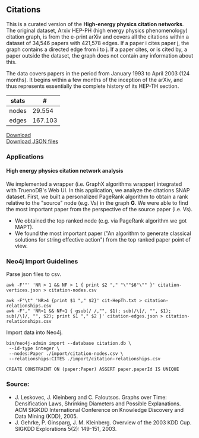 ## Citations

This is a curated version of the **High-energy physics citation networks**. The original dataset, Arxiv HEP-PH (high energy physics phenomenology) citation graph, is from the e-print arXiv and covers all the citations within a dataset of 34,546 papers with 421,578 edges. If a paper i cites paper j, the graph contains a directed edge from i to j. If a paper cites, or is cited by, a paper outside the dataset, the graph does not contain any information about this.

The data covers papers in the period from January 1993 to April 2003 (124 months). It begins within a few months of the inception of the arXiv, and thus represents essentially the complete history of its HEP-TH section. 

|  stats     | #       |
| ---------- | ------- |
| nodes      | 29.554  |
| edges      | 167.103 |


[Download](https://snap.stanford.edu/data/cit-HepPh.html) <br>
[Download JSON files](./citation-edges-vertices-jsons.tar.gz)

### Applications
 
#### High energy physics citation network analysis

We implemented a wrapper (i.e. GraphX algorithms wrapper) integrated with TruenoDB's Web UI. In this application, we analyze the citations SNAP dataset. First, we built a personalized PageRank algorithm to obtain a rank relative to the "source" node (e.g. Vs) in the graph **G**. We were able to find the most important paper from the perspective of the source paper (i.e. Vs). 
* We obtained the top ranked node (e.g. via PageRank algorithm we got MAPT).       
* We found the most important paper ("An algorithm to generate classical solutions for string effective action") from the top ranked paper point of view.
 
 
### Neo4j Import Guidelines

Parse json files to csv.
```
awk -F'"' 'NR > 1 && NF > 1 { print $2 "," "\""$6"\"" }' citation-vertices.json > citation-nodes.csv

awk -F"\t" 'NR>4 {print $1 "," $2}' cit-HepTh.txt > citation-relationships.csv
awk -F"," 'NR>1 && NF>1 { gsub(/ /,"", $1); sub(/\[/, "", $1); sub(/\]/, "", $2); print $1 "," $2 }' citation-edges.json > citation-relationships.csv
```

Import data into Neo4j.
```
bin/neo4j-admin import --database citation.db \
 --id-type integer \
 --nodes:Paper ./import/citation-nodes.csv \
 --relationships:CITES ./import/citation-relationships.csv
```

```
CREATE CONSTRAINT ON (paper:Paper) ASSERT paper.paperId IS UNIQUE
```

### Source:

* J. Leskovec, J. Kleinberg and C. Faloutsos. Graphs over Time: Densification Laws, Shrinking Diameters and Possible Explanations. ACM SIGKDD International Conference on Knowledge Discovery and Data Mining (KDD), 2005.
* J. Gehrke, P. Ginsparg, J. M. Kleinberg. Overview of the 2003 KDD Cup. SIGKDD Explorations 5(2): 149-151, 2003.
